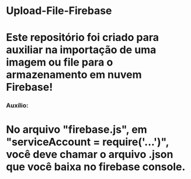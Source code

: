 # Upload-File-Firebase
 
# Este repositório foi criado para auxiliar na importação de uma imagem ou file para o armazenamento em nuvem Firebase!

### Auxílio:

# No arquivo "firebase.js", em "serviceAccount = require('...')", você deve chamar o arquivo .json que você baixa no firebase console.
